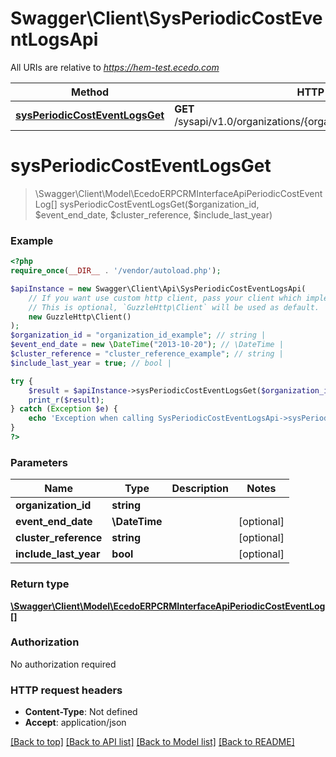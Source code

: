 # Swagger\Client\SysPeriodicCostEventLogsApi

All URIs are relative to *https://hem-test.ecedo.com*

Method | HTTP request | Description
------------- | ------------- | -------------
[**sysPeriodicCostEventLogsGet**](SysPeriodicCostEventLogsApi.md#sysPeriodicCostEventLogsGet) | **GET** /sysapi/v1.0/organizations/{organizationId}/periodiccosteventlogs | 


# **sysPeriodicCostEventLogsGet**
> \Swagger\Client\Model\EcedoERPCRMInterfaceApiPeriodicCostEventLog[] sysPeriodicCostEventLogsGet($organization_id, $event_end_date, $cluster_reference, $include_last_year)



### Example
```php
<?php
require_once(__DIR__ . '/vendor/autoload.php');

$apiInstance = new Swagger\Client\Api\SysPeriodicCostEventLogsApi(
    // If you want use custom http client, pass your client which implements `GuzzleHttp\ClientInterface`.
    // This is optional, `GuzzleHttp\Client` will be used as default.
    new GuzzleHttp\Client()
);
$organization_id = "organization_id_example"; // string | 
$event_end_date = new \DateTime("2013-10-20"); // \DateTime | 
$cluster_reference = "cluster_reference_example"; // string | 
$include_last_year = true; // bool | 

try {
    $result = $apiInstance->sysPeriodicCostEventLogsGet($organization_id, $event_end_date, $cluster_reference, $include_last_year);
    print_r($result);
} catch (Exception $e) {
    echo 'Exception when calling SysPeriodicCostEventLogsApi->sysPeriodicCostEventLogsGet: ', $e->getMessage(), PHP_EOL;
}
?>
```

### Parameters

Name | Type | Description  | Notes
------------- | ------------- | ------------- | -------------
 **organization_id** | **string**|  |
 **event_end_date** | **\DateTime**|  | [optional]
 **cluster_reference** | **string**|  | [optional]
 **include_last_year** | **bool**|  | [optional]

### Return type

[**\Swagger\Client\Model\EcedoERPCRMInterfaceApiPeriodicCostEventLog[]**](../Model/EcedoERPCRMInterfaceApiPeriodicCostEventLog.md)

### Authorization

No authorization required

### HTTP request headers

 - **Content-Type**: Not defined
 - **Accept**: application/json

[[Back to top]](#) [[Back to API list]](../../README.md#documentation-for-api-endpoints) [[Back to Model list]](../../README.md#documentation-for-models) [[Back to README]](../../README.md)

